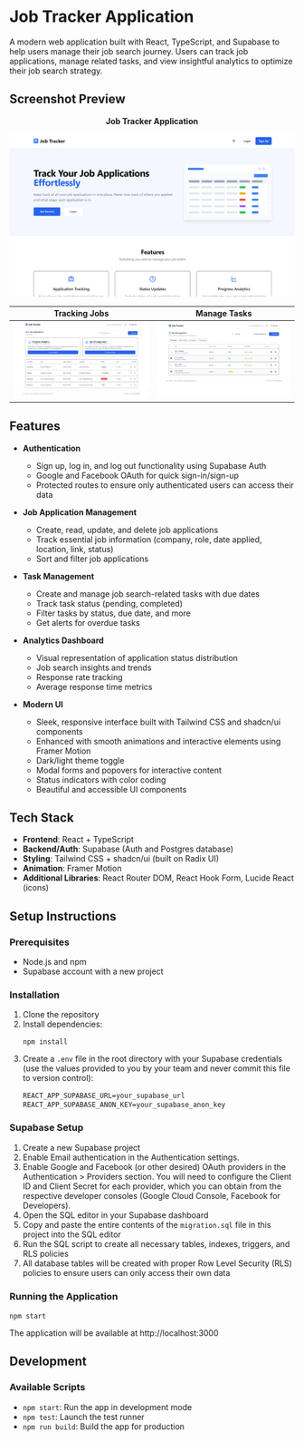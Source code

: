 # Job Tracker Application

A modern web application built with React, TypeScript, and Supabase to help users manage their job search journey. Users can track job applications, manage related tasks, and view insightful analytics to optimize their job search strategy.

## Screenshot Preview

<p align="center"> <strong> Job Tracker Application </strong></p>

![Job Tracker Dashboard Preview](./public/image.png)


| Tracking Jobs | Manage Tasks|
|:-------------------------:|:-------------------:|
| ![Job Tracking](./public/image2.png) | ![Task Management](./public/image1.png) |

## Features

- **Authentication**
  - Sign up, log in, and log out functionality using Supabase Auth
  - Google and Facebook OAuth for quick sign-in/sign-up
  - Protected routes to ensure only authenticated users can access their data

- **Job Application Management**
  - Create, read, update, and delete job applications
  - Track essential job information (company, role, date applied, location, link, status)
  - Sort and filter job applications

- **Task Management**
  - Create and manage job search-related tasks with due dates
  - Track task status (pending, completed)
  - Filter tasks by status, due date, and more
  - Get alerts for overdue tasks

- **Analytics Dashboard**
  - Visual representation of application status distribution
  - Job search insights and trends
  - Response rate tracking
  - Average response time metrics

- **Modern UI**
  - Sleek, responsive interface built with Tailwind CSS and shadcn/ui components
  - Enhanced with smooth animations and interactive elements using Framer Motion
  - Dark/light theme toggle
  - Modal forms and popovers for interactive content
  - Status indicators with color coding
  - Beautiful and accessible UI components

## Tech Stack

- **Frontend**: React + TypeScript
- **Backend/Auth**: Supabase (Auth and Postgres database)
- **Styling**: Tailwind CSS + shadcn/ui (built on Radix UI)
- **Animation**: Framer Motion
- **Additional Libraries**: React Router DOM, React Hook Form, Lucide React (icons)

## Setup Instructions

### Prerequisites

- Node.js and npm
- Supabase account with a new project

### Installation

1. Clone the repository
2. Install dependencies:
   ```
   npm install
   ```
3. Create a `.env` file in the root directory with your Supabase credentials (use the values provided to you by your team and never commit this file to version control):
   ```
   REACT_APP_SUPABASE_URL=your_supabase_url
   REACT_APP_SUPABASE_ANON_KEY=your_supabase_anon_key
   ```

### Supabase Setup

1. Create a new Supabase project
2. Enable Email authentication in the Authentication settings.
3. Enable Google and Facebook (or other desired) OAuth providers in the Authentication > Providers section. You will need to configure the Client ID and Client Secret for each provider, which you can obtain from the respective developer consoles (Google Cloud Console, Facebook for Developers).
4. Open the SQL editor in your Supabase dashboard
5. Copy and paste the entire contents of the `migration.sql` file in this project into the SQL editor
6. Run the SQL script to create all necessary tables, indexes, triggers, and RLS policies
7. All database tables will be created with proper Row Level Security (RLS) policies to ensure users can only access their own data

### Running the Application

```
npm start
```

The application will be available at http://localhost:3000

## Development

### Available Scripts

- `npm start`: Run the app in development mode
- `npm test`: Launch the test runner
- `npm run build`: Build the app for production